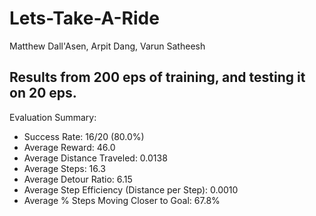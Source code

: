 # Lets-Take-A-Ride

Matthew Dall'Asen, Arpit Dang, Varun Satheesh

## Results from 200 eps of training, and testing it on 20 eps.

Evaluation Summary:
- Success Rate: 16/20 (80.0%)
- Average Reward: 46.0
- Average Distance Traveled: 0.0138
- Average Steps: 16.3
- Average Detour Ratio: 6.15
- Average Step Efficiency (Distance per Step): 0.0010
- Average % Steps Moving Closer to Goal: 67.8%

